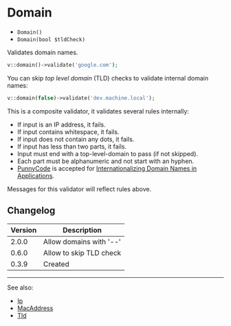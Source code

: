 # Domain

- `Domain()`
- `Domain(bool $tldCheck)`

Validates domain names.

```php
v::domain()->validate('google.com');
```

You can skip *top level domain* (TLD) checks to validate internal
domain names:

```php
v::domain(false)->validate('dev.machine.local');
```

This is a composite validator, it validates several rules
internally:

- If input is an IP address, it fails.
- If input contains whitespace, it fails.
- If input does not contain any dots, it fails.
- If input has less than two parts, it fails.
- Input must end with a top-level-domain to pass (if not skipped).
- Each part must be alphanumeric and not start with an hyphen.
- [PunnyCode][] is accepted for [Internationalizing Domain Names in Applications][IDNA].

Messages for this validator will reflect rules above.

## Changelog

Version | Description
--------|-------------
  2.0.0 | Allow domains with '--'
  0.6.0 | Allow to skip TLD check
  0.3.9 | Created

***
See also:

- [Ip](Ip.md)
- [MacAddress](MacAddress.md)
- [Tld](Tld.md)

[PunnyCode]: http://en.wikipedia.org/wiki/Punycode "Wikipedia: Punnycode"
[IDNA]: http://en.wikipedia.org/wiki/Internationalized_domain_name#Internationalizing_Domain_Names_in_Applications "Wikipedia: Internationalized domain name"
